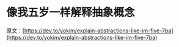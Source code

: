 # 像我五岁一样解释抽象概念

原文：[https://dev.to/yokim/explain-abstractions-like-im-five-7ba](https://dev.to/yokim/explain-abstractions-like-im-five-7ba)
